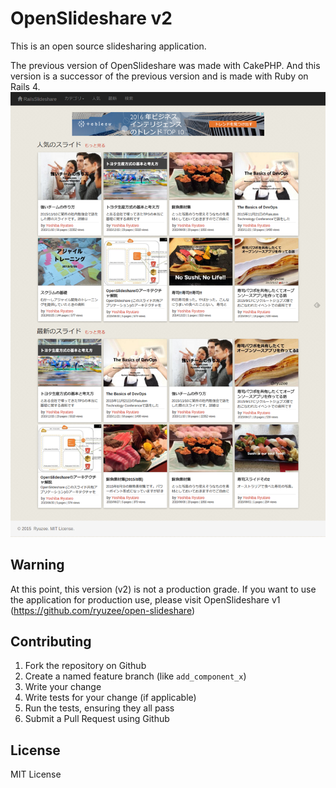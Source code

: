 # OpenSlideshare v2

This is an open source slidesharing application.

The previous version of OpenSlideshare was made with CakePHP. And this version is a successor of the previous version and is made with Ruby on Rails 4.
![Screenshot](capture1.png)

## Warning

At this point, this version (v2) is not a production grade. If you want to use the application for production use, please visit OpenSlideshare v1 (https://github.com/ryuzee/open-slideshare)

## Contributing

1. Fork the repository on Github
2. Create a named feature branch (like `add_component_x`)
3. Write your change
4. Write tests for your change (if applicable)
5. Run the tests, ensuring they all pass
6. Submit a Pull Request using Github

## License

MIT License

